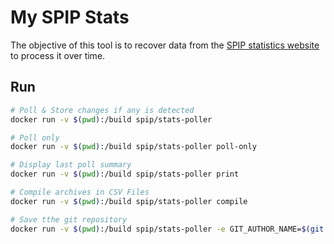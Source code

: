 # My SPIP Stats

The objective of this tool is to recover data from the [SPIP statistics website](https://stats.spip.net/) to process it over time.

## Run

```bash
# Poll & Store changes if any is detected
docker run -v $(pwd):/build spip/stats-poller
```

```bash
# Poll only
docker run -v $(pwd):/build spip/stats-poller poll-only
```

```bash
# Display last poll summary
docker run -v $(pwd):/build spip/stats-poller print
```

```bash
# Compile archives in CSV Files
docker run -v $(pwd):/build spip/stats-poller compile
```

```bash
# Save tthe git repository
docker run -v $(pwd):/build spip/stats-poller -e GIT_AUTHOR_NAME=$(git config --global --get user.name) -e GIT_AUTHOR_EMAIL=$(git config --global --get user.email) save
```
